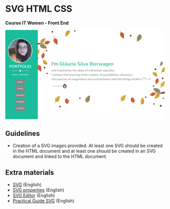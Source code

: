 # SVG HTML CSS
<b> Course IT Women - Front End </b>
<br>
<p align="center">
  <img src="https://github.com/glauciabierwagen/glaucia_portfolio/blob/main/images/readmeimage.png" width="950"  heigth="850"/>
</p>

## Guidelines
- Creation of a SVG images provided. At least one SVG should be created in the HTML document and at least one should be created in an SVG document and linked to the HTML document. 

## Extra materials 

- [SVG](https://www.w3schools.com/graphics/svg_intro.asp) (English)
- [SVG properties](https://css-tricks.com/svg-properties-and-css/) (English)
- [SVG Editor](https://petercollingridge.appspot.com/svg-editor) (English)
- [Practical Guide SVG](https://svgontheweb.com/) (English)

